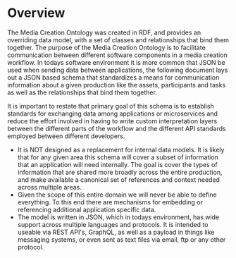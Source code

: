 # Overview

The Media Creation Ontology was created in RDF, and provides an overriding data model, with a set of classes and relationships that bind them together. The purpose of the Media Creation Ontology is to facilitate communication between different software components in a media creation workflow. In todays software environment it is more common that  JSON be used when sending data between applications, the following document lays out a JSON based schema that standardizes a means for communication information about a given production like the assets, participants and tasks as well as the relationships that bind them together.

It is important to restate that primary goal of this schema is to establish standards for exchanging data among applications or microservices and reduce the effort involved in having to write custom interpretation layers between the different parts of the workflow and the different API standards employed between different developers.

- It is NOT designed as a replacement for internal data models. It is likely that for any given area this schema will cover a subset of information that an application will need internally. The goal is cover the types of information that are shared more broadly across the entire production, and make available a canonical set of references and context needed across multiple areas.
- Given the scope of this entire domain we will never be able to define everything. To this end there are  mechanisms for embedding or referencing additional application specific data.
- The model is written in JSON, which in todays environment, has wide support across multiple languages and protocols. It is intended to useable via REST API's, GraphQL, as well as a payload in things like messaging systems, or even sent as text files via email, ftp or any other protocol.


